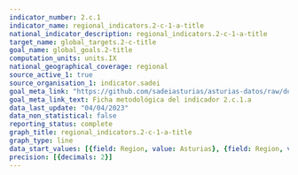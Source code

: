 ```yaml
---
indicator_number: 2.c.1
indicator_name: regional_indicators.2-c-1-a-title
national_indicator_description: regional_indicators.2-c-1-a-title
target_name: global_targets.2-c-title
goal_name: global_goals.2-title
computation_units: units.IX
national_geographical_coverage: regional
source_active_1: true
source_organisation_1: indicator.sadei
goal_meta_link: "https://github.com/sadeiasturias/asturias-datos/raw/develop/descargas/metodologia/2.c.1.a.pdf"
goal_meta_link_text: Ficha metodológica del indicador 2.c.1.a
data_last_update: "04/04/2023"
data_non_statistical: false
reporting_status: complete
graph_title: regional_indicators.2-c-1-a-title
graph_type: line
data_start_values: [{field: Region, value: Asturias}, {field: Region, value: España}]
precision: [{decimals: 2}]
---
```

